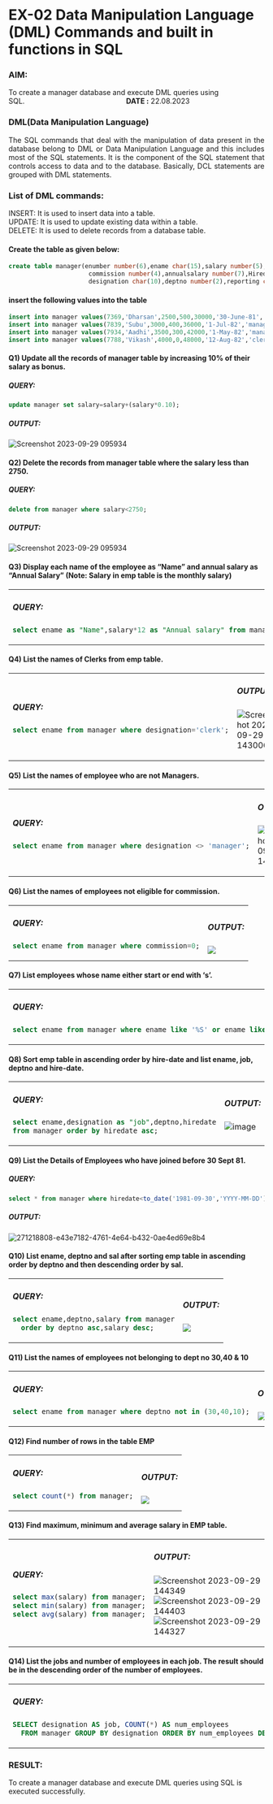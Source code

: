 # EX-02 Data Manipulation Language (DML) Commands and built in functions in SQL
### AIM:
To create a manager database and execute DML queries using SQL.&emsp;&emsp;&emsp;&emsp;&emsp;&emsp;&emsp;&emsp;&emsp;&emsp;&emsp;&emsp;&emsp;&emsp;  **DATE :** 22.08.2023
### DML(Data Manipulation Language)
<div align="justify">
The SQL commands that deal with the manipulation of data present in the database belong to DML or Data Manipulation Language and this includes most of the SQL statements. It is the component of the SQL statement that controls access to data and to the database. Basically, DCL statements are grouped with DML statements.
</div>

### List of DML commands: 
<div align="justify">
INSERT: It is used to insert data into a table.<br>
UPDATE: It is used to update existing data within a table.<br>
DELETE: It is used to delete records from a database table.<br>
</div>

#### Create the table as given below:
```sql
create table manager(enumber number(6),ename char(15),salary number(5),
                      commission number(4),annualsalary number(7),Hiredate date,
                      designation char(10),deptno number(2),reporting char(10));
```
#### insert the following values into the table
```sql
insert into manager values(7369,'Dharsan',2500,500,30000,'30-June-81','clerk',10,'John');
insert into manager values(7839,'Subu',3000,400,36000,'1-Jul-82','manager',null,'James');
insert into manager values(7934,'Aadhi',3500,300,42000,'1-May-82','manager',30,NULL);
insert into manager values(7788,'Vikash',4000,0,48000,'12-Aug-82','clerk',50,'Bond');
```

#### Q1) Update all the records of manager table by increasing 10% of their salary as bonus.
##### QUERY:
```SQL
update manager set salary=salary+(salary*0.10);
```
##### OUTPUT:
![Screenshot 2023-09-29 095934](https://github.com/ROHITJAIND/EX-2-DML-and-DCL-Commands/assets/118707073/ac349853-810d-4b8d-921c-5b55bced423d)

#### Q2) Delete the records from manager table where the salary less than 2750.
##### QUERY:
```SQL
delete from manager where salary<2750;
```
##### OUTPUT:
![Screenshot 2023-09-29 095934](https://github.com/ROHITJAIND/EX-2-DML-and-DCL-Commands/assets/118707073/ac349853-810d-4b8d-921c-5b55bced423d)

#### Q3) Display each name of the employee as “Name” and annual salary as “Annual Salary” (Note: Salary in emp table is the monthly salary)
<table>
<tr>
<td>

##### QUERY:
```SQL
select ename as "Name",salary*12 as "Annual salary" from manager;
```
</td>
<td>

  
##### OUTPUT:
<img src="https://github.com/ROHITJAIND/EX-2-DML-and-DCL-Commands/assets/118707073/5b6e495d-cd34-4874-91a3-b600f0e9927c">
</td>
</tr>
</table>


#### Q4)	List the names of Clerks from emp table.

<table>
<tr>
<td>

##### QUERY:
```SQL
select ename from manager where designation='clerk';
```      
</td>
<td>

##### OUTPUT:
![Screenshot 2023-09-29 143006](https://github.com/ROHITJAIND/EX-2-DML-and-DCL-Commands/assets/118707073/5070a252-e3ff-472c-9199-da5122711f0a)

</td>
</tr>
</table>

#### Q5)	List the names of employee who are not Managers.

<table>
<tr>
<td>

##### QUERY:
```SQL
select ename from manager where designation <> 'manager';
```
</td>
<td>
  
##### OUTPUT:
![Screenshot 2023-09-29 143006](https://github.com/ROHITJAIND/EX-2-DML-and-DCL-Commands/assets/118707073/863de69e-6b90-480d-9ca9-cdd271a25317)
</td>
</tr>
</table>

#### Q6)	List the names of employees not eligible for commission.

<table>
<tr>
<td>

##### QUERY:
```SQL
select ename from manager where commission=0;
```      
</td>
<td>
  
##### OUTPUT:
<img src="https://github.com/ROHITJAIND/EX-2-DML-and-DCL-Commands/assets/118707073/623b874c-2071-4209-a7e0-117c1beb8c72">
</td>
</tr>
</table>


#### Q7)	List employees whose name either start or end with ‘s’.

<table>
<tr>
<td>
  
##### QUERY:
```SQL
select ename from manager where ename like '%S' or ename like 'S%';
```      
</td>
<td>
  
##### OUTPUT:
<img src="https://github.com/ROHITJAIND/EX-2-DML-and-DCL-Commands/assets/118707073/078a17cd-e22c-4350-9742-f8a7647dc178">
</td>
</tr>
</table>

#### Q8) Sort emp table in ascending order by hire-date and list ename, job, deptno and hire-date.

<table>
<tr>
<td>

##### QUERY:
```SQL
select ename,designation as "job",deptno,hiredate
from manager order by hiredate asc;
```
      
</td>
<td>

 
##### OUTPUT:
![image](https://github.com/ROHITJAIND/EX-2-DML-and-DCL-Commands/assets/118707073/14986921-48ae-4049-92a0-7dd1c7d89fe6) 
</td>
</tr>
</table>


#### Q9) List the Details of Employees who have joined before 30 Sept 81.
##### QUERY:
```SQL
select * from manager where hiredate<to_date('1981-09-30','YYYY-MM-DD');
```
##### OUTPUT:
![271218808-e43e7182-4761-4e64-b432-0ae4ed69e8b4](https://github.com/ROHITJAIND/EX-2-DML-and-DCL-Commands/assets/118707073/eff2e40c-7097-4719-be3e-9c0876735870)

#### Q10)	List ename, deptno and sal after sorting emp table in ascending order by deptno and then descending order by sal.

<table>
<tr>
<td>

      
##### QUERY:
```SQL
select ename,deptno,salary from manager
  order by deptno asc,salary desc;
```
</td>
<td>
  
##### OUTPUT:
<img src="https://github.com/ROHITJAIND/EX-2-DML-and-DCL-Commands/assets/118707073/1eca19e0-48ee-428b-b0bf-12ee0cf74591">
</td>
</tr>
</table>

#### Q11) List the names of employees not belonging to dept no 30,40 & 10

<table>
<tr>
<td>

##### QUERY:
```SQL
select ename from manager where deptno not in (30,40,10);
```

</td>
<td>
 
##### OUTPUT:
<img src="https://github.com/ROHITJAIND/EX-2-DML-and-DCL-Commands/assets/118707073/7e00adfe-60cc-49a0-9fdd-b48f6e46fd12"> 
</td>
</tr>
</table>


#### Q12) Find number of rows in the table EMP

<table>
<tr>
<td>

##### QUERY:
```SQL
select count(*) from manager;
```      
</td>
<td>
  
##### OUTPUT:
<img src="https://github.com/ROHITJAIND/EX-2-DML-and-DCL-Commands/assets/118707073/0a17316a-35d0-48ae-9957-5c10307369b3">
</td>
</tr>
</table>



#### Q13) Find maximum, minimum and average salary in EMP table.

<table>
<tr>
<td>
  
##### QUERY:
```SQL
select max(salary) from manager;
select min(salary) from manager;
select avg(salary) from manager;
```
      
</td>
<td>
 
##### OUTPUT:
![Screenshot 2023-09-29 144349](https://github.com/ROHITJAIND/EX-2-DML-and-DCL-Commands/assets/118707073/0c027aff-f837-4cf1-8214-0e1091674f71) ![Screenshot 2023-09-29 144403](https://github.com/ROHITJAIND/EX-2-DML-and-DCL-Commands/assets/118707073/38b2cd4c-eabc-442b-8fd1-bcadb2612961) ![Screenshot 2023-09-29 144327](https://github.com/ROHITJAIND/EX-2-DML-and-DCL-Commands/assets/118707073/c3e23cad-1f65-4c2d-8746-db12f84b5ab3) 
</td>
</tr>
</table>

#### Q14) List the jobs and number of employees in each job. The result should be in the descending order of the number of employees.
<table>
<tr>
<td>

##### QUERY:
```SQL
SELECT designation AS job, COUNT(*) AS num_employees
  FROM manager GROUP BY designation ORDER BY num_employees DESC;
```      
</td>
<td>
 
##### OUTPUT:
<img src="https://github.com/ROHITJAIND/EX-2-DML-and-DCL-Commands/assets/118707073/faa78ae1-0a9c-4888-b5f5-72213d0833ab"> 
</td>
</tr>
</table>


### RESULT:
To create a manager database and execute DML queries using SQL is executed successfully.
